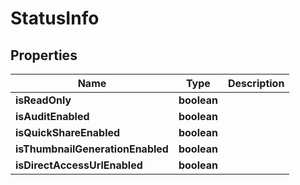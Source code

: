 # StatusInfo

## Properties
Name | Type | Description
------------ | ------------- | -------------
**isReadOnly** | **boolean** | 
**isAuditEnabled** | **boolean** |
**isQuickShareEnabled** | **boolean** |
**isThumbnailGenerationEnabled** | **boolean** |
**isDirectAccessUrlEnabled** | **boolean** |

